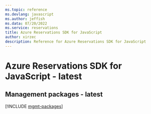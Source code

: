 ```yaml
---
ms.topic: reference
ms.devlang: javascript
ms.author: jeffish
ms.data: 07/20/2022
ms.service: reservations
title: Azure Reservations SDK for JavaScript
author: xirzec
description: Reference for Azure Reservations SDK for JavaScript
---
```

# Azure Reservations SDK for JavaScript - latest

## Management packages - latest
[!INCLUDE [mgmt-packages](reservations-mgmt-index.md)]
